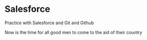 # Salesforce

Practice with Salesforce and Git and Github

Now is the time for all good men to come to the aid of their country
